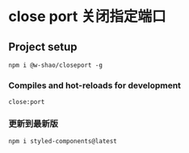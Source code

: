 # close port 关闭指定端口

## Project setup
```
npm i @w-shao/closeport -g
```

### Compiles and hot-reloads for development
```
close:port
```
### 更新到最新版
```
npm i styled-components@latest
```
